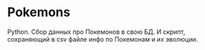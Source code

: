 # Pokemons
Python. Сбор данных про Покемонов в свою БД. И скрипт, сохраняющий в csv файле инфо по Покемонам и их эволюции.
